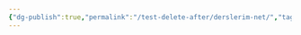 ```yaml
---
{"dg-publish":true,"permalink":"/test-delete-after/derslerim-net/","tags":["gardenEntry"]}
---
```


